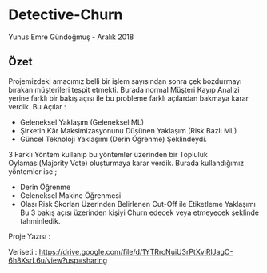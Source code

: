 # Detective-Churn

Yunus Emre Gündoğmuş - Aralık 2018

## Özet 
Projemizdeki amacımız belli bir işlem sayısından sonra çek bozdurmayı bırakan müşterileri tespit etmekti. Burada normal Müşteri Kayıp Analizi yerine farklı bir bakış açısı ile bu probleme farklı açılardan bakmaya karar verdik. Bu Açılar :

- Geleneksel Yaklaşım (Geleneksel ML)
- Şirketin Kâr Maksimizasyonunu Düşünen Yaklaşım (Risk Bazlı ML)
- Güncel Teknoloji Yaklaşımı (Derin Öğrenme)
Şeklindeydi.

3 Farklı Yöntem kullanıp bu yöntemler üzerinden bir Topluluk Oylaması(Majority Vote) oluşturmaya karar verdik. Burada kullandığımız yöntemler ise ;

- Derin Öğrenme
- Geleneksel Makine Öğrenmesi
- Olası Risk Skorları Üzerinden Belirlenen Cut-Off ile Etiketleme Yaklaşımı
Bu 3 bakış açısı üzerinden kişiyi Churn edecek veya etmeyecek şeklinde tahminledik.

Proje Yazısı : 

Veriseti : https://drive.google.com/file/d/1YTRrcNuiU3rPtXviRlJagO-6h8XsrL6u/view?usp=sharing
